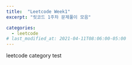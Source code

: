 ```yaml
---
title:  "Leetcode Week1"
excerpt: "릿코드 1주차 문제풀이 모음"

categories:
  - leetcode
# last_modified_at: 2021-04-11T08:06:00-05:00
---
```


leetcode category test